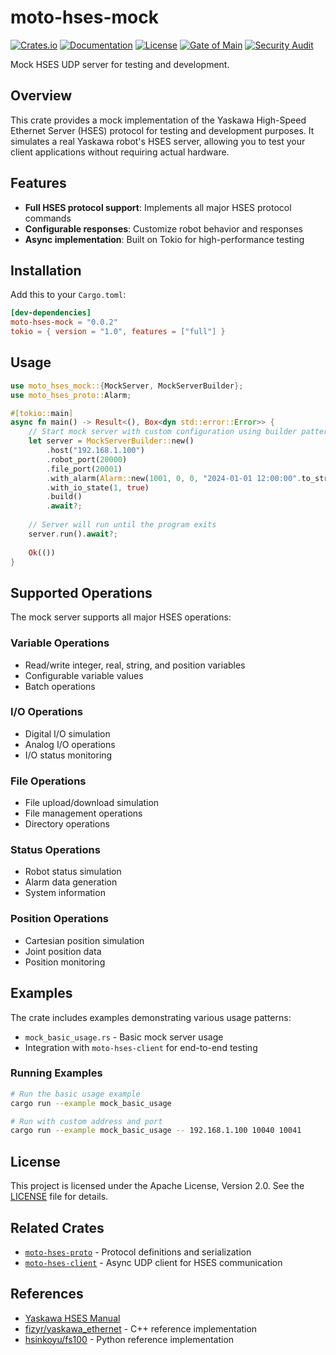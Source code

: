 # moto-hses-mock

[![Crates.io](https://img.shields.io/crates/v/moto-hses-mock)](https://crates.io/crates/moto-hses-mock)
[![Documentation](https://docs.rs/moto-hses-mock/badge.svg)](https://docs.rs/moto-hses-mock)
[![License](https://img.shields.io/crates/l/moto-hses-mock)](https://crates.io/crates/moto-hses-mock)
[![Gate of Main](https://github.com/masayuki-kono/moto-hses/actions/workflows/gate-of-main.yml/badge.svg)](https://github.com/masayuki-kono/moto-hses/actions/workflows/gate-of-main.yml)
[![Security Audit](https://github.com/masayuki-kono/moto-hses/actions/workflows/security-audit.yml/badge.svg)](https://github.com/masayuki-kono/moto-hses/actions/workflows/security-audit.yml)

Mock HSES UDP server for testing and development.

## Overview

This crate provides a mock implementation of the Yaskawa High-Speed Ethernet Server (HSES) protocol for testing and development purposes. It simulates a real Yaskawa robot's HSES server, allowing you to test your client applications without requiring actual hardware.

## Features

- **Full HSES protocol support**: Implements all major HSES protocol commands
- **Configurable responses**: Customize robot behavior and responses
- **Async implementation**: Built on Tokio for high-performance testing

## Installation

Add this to your `Cargo.toml`:

```toml
[dev-dependencies]
moto-hses-mock = "0.0.2"
tokio = { version = "1.0", features = ["full"] }
```

## Usage

```rust
use moto_hses_mock::{MockServer, MockServerBuilder};
use moto_hses_proto::Alarm;

#[tokio::main]
async fn main() -> Result<(), Box<dyn std::error::Error>> {
    // Start mock server with custom configuration using builder pattern
    let server = MockServerBuilder::new()
        .host("192.168.1.100")
        .robot_port(20000)
        .file_port(20001)
        .with_alarm(Alarm::new(1001, 0, 0, "2024-01-01 12:00:00".to_string(), "Test alarm".to_string()))
        .with_io_state(1, true)
        .build()
        .await?;
    
    // Server will run until the program exits
    server.run().await?;
    
    Ok(())
}
```

## Supported Operations

The mock server supports all major HSES operations:

### Variable Operations
- Read/write integer, real, string, and position variables
- Configurable variable values
- Batch operations

### I/O Operations
- Digital I/O simulation
- Analog I/O operations
- I/O status monitoring

### File Operations
- File upload/download simulation
- File management operations
- Directory operations

### Status Operations
- Robot status simulation
- Alarm data generation
- System information

### Position Operations
- Cartesian position simulation
- Joint position data
- Position monitoring

## Examples

The crate includes examples demonstrating various usage patterns:

- `mock_basic_usage.rs` - Basic mock server usage
- Integration with `moto-hses-client` for end-to-end testing

### Running Examples

```bash
# Run the basic usage example
cargo run --example mock_basic_usage

# Run with custom address and port
cargo run --example mock_basic_usage -- 192.168.1.100 10040 10041
```

## License

This project is licensed under the Apache License, Version 2.0. See the [LICENSE](https://github.com/masayuki-kono/moto-hses/blob/main/LICENSE) file for details.

## Related Crates

- [`moto-hses-proto`](https://crates.io/crates/moto-hses-proto) - Protocol definitions and serialization
- [`moto-hses-client`](https://crates.io/crates/moto-hses-client) - Async UDP client for HSES communication

## References

- [Yaskawa HSES Manual](https://www.motoman.com/getmedia/16B5CD92-BD0B-4DE0-9DC9-B71D0B6FE264/160766-1CD.pdf.aspx?ext=.pdf)
- [fizyr/yaskawa_ethernet](https://github.com/fizyr/yaskawa_ethernet) - C++ reference implementation
- [hsinkoyu/fs100](https://github.com/hsinkoyu/fs100) - Python reference implementation
